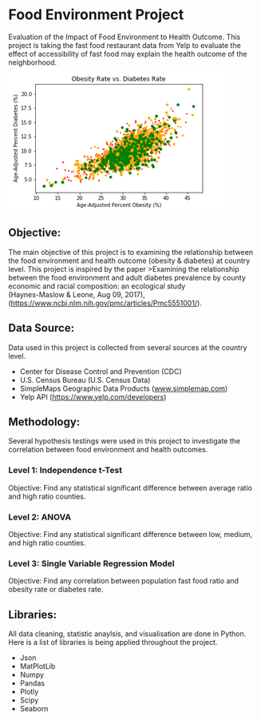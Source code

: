 # Food Environment Project
Evaluation of the Impact of Food Environment to Health Outcome.  This project is taking the fast food restaurant data from Yelp to evaluate the effect of accessibility of fast food may explain the health outcome of the neighborhood.  
![health](Graphs/Obes_Diab_Rate_Ranked.png)

## Objective:
The main objective of this project is to examining the relationship between the food environment and health outcome (obesity & diabetes) at country level.
This project is inspired by the paper >Examining the relationship between the food environment and adult diabetes prevalence by county economic and racial composition:  an ecological study  
(Haynes-Maslow & Leone, Aug 09, 2017), (https://www.ncbi.nlm.nih.gov/pmc/articles/Pmc5551001/).

## Data Source:
Data used in this project is collected from several sources at the country level.
- Center for Disease Control and Prevention (CDC)
- U.S. Census Bureau (U.S. Census Data)
- SimpleMaps Geographic Data Products (www.simplemap.com)
- Yelp API (https://www.yelp.com/developers)

## Methodology:
Several hypothesis testings were used in this project to investigate the correlation between food environment and health outcomes.
### Level 1: Independence t-Test
Objective: Find any statistical significant difference between average ratio and high ratio counties.
### Level 2: ANOVA
Objective: Find any statistical significant difference between low, medium, and high ratio counties.
### Level 3: Single Variable Regression Model
Objective: Find any correlation between population fast food ratio and obesity rate or diabetes rate.

## Libraries:
All data cleaning, statistic anaylsis, and visualisation are done in Python.  Here is a list of libraries is being applied throughout the project.
- Json
- MatPlotLib
- Numpy
- Pandas
- Plotly
- Scipy
- Seaborn

